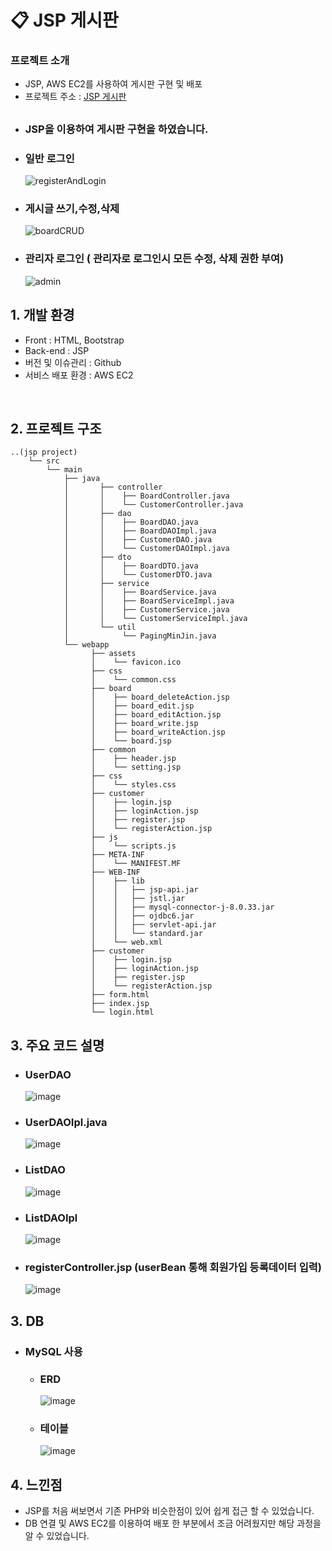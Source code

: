 # 📋 JSP 게시판

### 프로젝트 소개

- JSP, AWS EC2를 사용하여 게시판 구현 및 배포
- 프로젝트 주소 : [JSP 게시판](http://3.35.59.230:8080/index.jsp)
        

## 
   - ### JSP을 이용하여 게시판 구현을 하였습니다.
   - ### 일반 로그인
     ![registerAndLogin](https://github.com/oidolee/jsp_board2/assets/85022962/b2039528-bf04-48f7-9488-7749fb123158)

   - ### 게시글 쓰기,수정,삭제
     ![boardCRUD](https://github.com/oidolee/jsp_board2/assets/85022962/5c64794c-7998-4deb-a965-f78d1cc71f11)


   - ### 관리자 로그인 ( 관리자로 로그인시 모든 수정, 삭제 권한 부여)
     ![admin](https://github.com/oidolee/jsp_board2/assets/85022962/055c2479-c7c1-4fda-9a96-d4a860fc5ce8)


## 1. 개발 환경

- Front : HTML, Bootstrap
- Back-end : JSP
- 버전 및 이슈관리 : Github
- 서비스 배포 환경 : AWS EC2
<br>


## 2. 프로젝트 구조

```
..(jsp project)
    └── src
        └── main
            ├── java
            │       ├── controller
            │       │    ├── BoardController.java
            │       │    └── CustomerController.java
            │       ├── dao
            │       │    ├── BoardDAO.java           
            │       │    ├── BoardDAOImpl.java
            │       │    ├── CustomerDAO.java                        
            │       │    └── CustomerDAOImpl.java
            │       ├── dto
            │       │    ├── BoardDTO.java            
            │       │    └── CustomerDTO.java     
            │       ├── service
            │       │    ├── BoardService.java            
            │       │    ├── BoardServiceImpl.java  
            │       │    ├── CustomerService.java                          
            │       │    └── CustomerServiceImpl.java 
            │       └── util
            │            └── PagingMinJin.java
            └── webapp
                  ├── assets
                  │    └── favicon.ico
                  ├── css
                  │    └── common.css
                  ├── board
                  │    ├── board_deleteAction.jsp
                  │    ├── board_edit.jsp                  
                  │    ├── board_editAction.jsp
                  │    ├── board_write.jsp
                  │    ├── board_writeAction.jsp
                  │    └── board.jsp
                  ├── common
                  │    ├── header.jsp                  
                  │    └── setting.jsp
                  ├── css
                  │    └── styles.css
                  ├── customer
                  │    ├── login.jsp
                  │    ├── loginAction.jsp
                  │    ├── register.jsp
                  │    └── registerAction.jsp     
                  ├── js
                  │    └── scripts.js
                  ├── META-INF
                  │    └── MANIFEST.MF
                  ├── WEB-INF
                  │    ├── lib
                  │    │   ├── jsp-api.jar
                  │    │   ├── jstl.jar
                  │    │   ├── mysql-connector-j-8.0.33.jar
                  │    │   ├── ojdbc6.jar
                  │    │   ├── servlet-api.jar
                  │    │   └── standard.jar
                  │    └── web.xml
                  ├── customer
                  │    ├── login.jsp
                  │    ├── loginAction.jsp
                  │    ├── register.jsp
                  │    └── registerAction.jsp                  
                  ├── form.html
                  ├── index.jsp
                  └── login.html

```

## 3. 주요 코드 설명

   - ### UserDAO
      ![image](https://github.com/oidolee/jsp_board/assets/85022962/0995f43f-cbac-4081-878f-5363c1c000d5)
     <br> 
   - ### UserDAOIpl.java
     ![image](https://github.com/oidolee/jsp_board/assets/85022962/7b89ba1c-6d16-4dfe-97d3-9702cc657d2f)

   - ### ListDAO
     ![image](https://github.com/oidolee/jsp_board/assets/85022962/88978738-dbbc-46ce-87c4-eca44f5ca81e)

   - ### ListDAOIpl
     ![image](https://github.com/oidolee/jsp_board/assets/85022962/9b9e67a1-a425-4122-b9ef-33ed7122901b)

     
   - ### registerController.jsp (userBean 통해 회원가입 등록데이터 입력)
      ![image](https://github.com/oidolee/jsp_board/assets/85022962/697ea560-d4fb-4960-b28b-1f54e3f8fde3)



## 3. DB
   - ### MySQL 사용
      - ### ERD
        ![image](https://github.com/oidolee/jsp_board/assets/85022962/5db1ed8d-4fd5-45f9-9c1d-5bafdb71d625)

      - ### 테이블
        ![image](https://github.com/oidolee/jsp_board/assets/85022962/90ca9d52-9191-4e0d-9048-d57b0b781dd2)


## 4. 느낀점
   - JSP를 처음 써보면서 기존 PHP와 비슷한점이 있어 쉽게 접근 할 수 있었습니다.
   - DB 연결 및 AWS EC2를 이용하여 배포 한 부분에서 조금 어려웠지만 해당 과정을 알 수 있었습니다.


